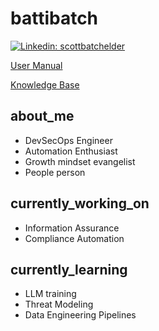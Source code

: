 # battibatch
[![Linkedin: scottbatchelder](https://img.shields.io/badge/-scottbatchelder-blue?style=flat-square&logo=Linkedin&logoColor=white&link=https://www.linkedin.com/in/scottbatchelder/)](https://www.linkedin.com/in/scottbatchelder/)

[User Manual](https://github.com/battibatch/battibatch/blob/main/user-manual.md)

[Knowledge Base](https://github.com/battibatch/knowledge-base)

## about_me
* DevSecOps Engineer
* Automation Enthusiast
* Growth mindset evangelist
* People person


## currently_working_on
* Information Assurance
* Compliance Automation

## currently_learning
* LLM training
* Threat Modeling
* Data Engineering Pipelines

<!-- ## github_stats
https://github-readme-streak-stats.herokuapp.com/?user=battibatch -->



<!--
**battibatch/battibatch** is a ✨ _special_ ✨ repository because its `README.md` (this file) appears on your GitHub profile.

Here are some ideas to get you started:

- 🔭 I’m currently working on ...
- 🌱 I’m currently learning ...
- 👯 I’m looking to collaborate on ...
- 🤔 I’m looking for help with ...
- 💬 Ask me about ...
- 📫 How to reach me: ...
- 😄 Pronouns: ...
- ⚡ Fun fact: ...
-->
